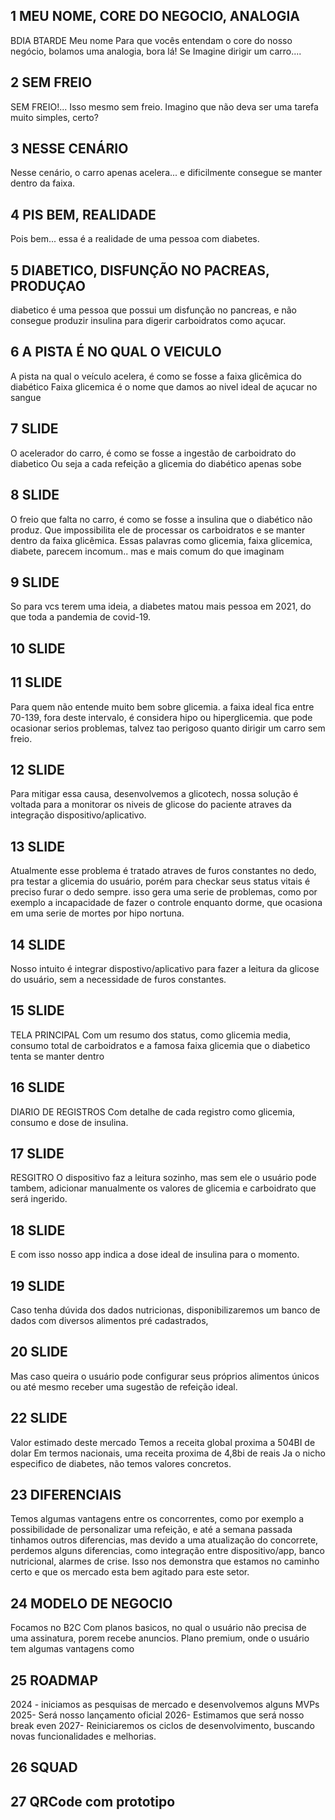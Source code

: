 ## 1 MEU NOME, CORE DO NEGOCIO, ANALOGIA  
BDIA
BTARDE
Meu nome
Para que vocês entendam o core do nosso negócio, bolamos uma analogia, bora lá!
Se Imagine dirigir um carro....
## 2 SEM FREIO 
SEM FREIO!...
Isso mesmo sem freio.
 Imagino que não deva ser uma tarefa muito simples, certo? 
## 3 NESSE CENÁRIO 
Nesse cenário, o carro apenas acelera... e dificilmente consegue se manter dentro da faixa.
## 4 PIS BEM, REALIDADE
Pois bem... essa é a realidade de uma pessoa com diabetes.
## 5 DIABETICO, DISFUNÇÃO NO PACREAS, PRODUÇAO
diabetico é uma pessoa que possui um disfunção no pancreas, e não consegue produzir insulina para digerir carboidratos como açucar.
## 6 A PISTA É NO QUAL O VEICULO
A pista na qual o veículo acelera, é como se fosse a faixa glicêmica do diabético
Faixa glicemica é o nome que damos ao nivel ideal de açucar no sangue

## 7 SLIDE
O acelerador do carro, é como se fosse a ingestão de carboidrato do diabetico
Ou seja a cada refeição a glicemia do diabético apenas sobe
## 8 SLIDE
O freio que falta no carro, é como se fosse a insulina que o diabético não produz.
Que impossibilita ele de processar os carboidratos e se manter dentro da faixa glicêmica.
Essas palavras como glicemia, faixa glicemica, diabete, parecem incomum.. mas e mais comum do que imaginam
## 9 SLIDE
So para vcs terem uma ideia, a diabetes matou mais pessoa em 2021, do que toda a pandemia de covid-19.
## 10 SLIDE

## 11 SLIDE
Para quem não entende muito bem sobre glicemia. a faixa ideal fica entre 70-139, fora deste intervalo, é considera hipo ou hiperglicemia. que pode ocasionar serios problemas, talvez tao perigoso quanto dirigir um carro sem freio.
## 12 SLIDE
Para mitigar essa causa, desenvolvemos a glicotech, nossa solução é voltada para a monitorar os niveis de glicose do paciente atraves da integração dispositivo/aplicativo.

## 13 SLIDE
Atualmente esse problema é tratado atraves de furos constantes no dedo, pra testar a glicemia do usuário, porém para checkar seus status vitais é preciso furar o dedo sempre. isso gera uma serie de problemas, como por exemplo a incapacidade de fazer o controle enquanto dorme, que ocasiona em uma serie de mortes por hipo nortuna.

## 14 SLIDE
Nosso intuito é integrar dispostivo/aplicativo para fazer a leitura da glicose do usuário, sem a necessidade de furos constantes.

## 15 SLIDE
TELA PRINCIPAL
Com um resumo dos status, como glicemia media, consumo total de carboidratos e a famosa faixa glicemia que o diabetico tenta se manter dentro

## 16 SLIDE 
DIARIO DE REGISTROS
Com detalhe de cada registro como glicemia, consumo e dose de insulina.

## 17 SLIDE
RESGITRO
O dispositivo faz a leitura sozinho, mas sem ele o usuário pode tambem, adicionar manualmente os valores de glicemia e carboidrato que será ingerido.

## 18 SLIDE
E com isso nosso app indica a dose ideal de insulina para o momento.

## 19 SLIDE
Caso tenha dúvida dos dados nutricionas, disponibilizaremos um banco de dados com diversos alimentos pré cadastrados,


## 20 SLIDE
Mas caso queira o usuário pode configurar seus próprios alimentos únicos ou até mesmo receber uma sugestão de refeição ideal.

## 22 SLIDE
Valor estimado deste mercado
Temos a receita global proxima a 504BI de dolar
Em termos nacionais, uma receita proxima de 4,8bi de reais
Ja o nicho especifico de diabetes, não temos valores concretos.

## 23 DIFERENCIAIS
Temos algumas vantagens entre os concorrentes, como por exemplo a possibilidade de personalizar uma refeição, e até a semana passada tinhamos outros diferencias, mas devido a uma atualização do concorrete, perdemos alguns diferencias, como integração entre dispositivo/app, banco nutricional, alarmes de crise.
Isso nos demonstra que estamos no caminho certo e que os mercado esta bem agitado para este setor.

## 24 MODELO DE NEGOCIO
Focamos no B2C
Com planos basicos, no qual o usuário não precisa de uma assinatura, porem recebe anuncios.
Plano premium, onde o usuário tem algumas vantagens como

## 25 ROADMAP
2024 - iniciamos as pesquisas de mercado e desenvolvemos alguns MVPs
2025- Será nosso lançamento oficial
2026- Estimamos que será nosso break even
2027- Reiniciaremos os ciclos de desenvolvimento, buscando novas funcionalidades e melhorias.

## 26 SQUAD

## 27 QRCode com prototipo